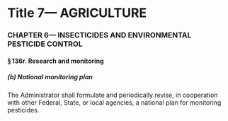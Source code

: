 
# Title 7— AGRICULTURE
### CHAPTER 6— INSECTICIDES AND ENVIRONMENTAL PESTICIDE CONTROL
#### § 136r. Research and monitoring
##### (b) National monitoring plan

The Administrator shall formulate and periodically revise, in cooperation with other Federal, State, or local agencies, a national plan for monitoring pesticides.
